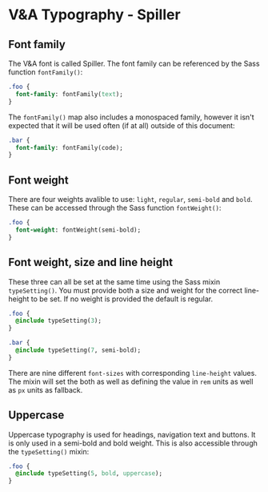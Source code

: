 # V&A Typography - Spiller

## Font family

The V&A font is called Spiller. The font family can be referenced by the Sass function `fontFamily()`:

```sass
.foo {
  font-family: fontFamily(text);
}
```

The `fontFamily()` map also includes a monospaced family, however it isn't expected that it will be used often (if at all) outside of this document:

```sass
.bar {
  font-family: fontFamily(code);
}
```

## Font weight

There are four weights avalible to use: `light`, `regular`, `semi-bold` and `bold`. These can be accessed through the Sass function `fontWeight()`:

```sass
.foo {
  font-weight: fontWeight(semi-bold);
}
```

## Font weight, size and line height

These three can all be set at the same time using the Sass mixin `typeSetting()`. You must provide both a size and weight for the correct line-height to be set. If no weight is provided the default is regular.

```sass
.foo {
  @include typeSetting(3);
}

.bar {
  @include typeSetting(7, semi-bold);
}
```

There are nine different `font-sizes` with corresponding `line-height` values. The mixin will set the both as well as defining the value in `rem` units as well as `px` units as fallback.

## Uppercase

Uppercase typography is used for headings, navigation text and buttons. It is only used in a semi-bold and bold weight. This is also accessible through the `typeSetting()` mixin:

```sass
.foo {
  @include typeSetting(5, bold, uppercase);
}
```

